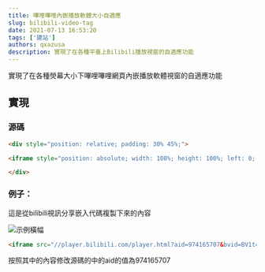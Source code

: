 ```yaml
---
title: 嗶哩嗶哩內嵌播放軟體大小自適應
slug: bilibili-video-tag
date: 2021-07-13 16:53:20
tags: ['建站']
authors: qxazusa
description: 實現了在各種平臺上Bilibili播放視窗的自適應功能
---
```


實現了在各種熒幕大小下嗶哩嗶哩網頁內嵌播放軟體視窗的自適應功能
<!--truncate-->
## 實現

### 源碼

```html
<div style="position: relative; padding: 30% 45%;">

<iframe style="position: absolute; width: 100%; height: 100%; left: 0; top: 0;" src="https://player.bilibili.com/player.html?cid=323407284&aid=247534745&page=1&as_wide=1&high_quality=1&danmaku=0" frameborder="no" scrolling="no"></iframe>

</div>
```

### 例子：

這是從bilibili視訊分享嵌入代碼複製下來的內容

![示例橫幅](https://static.qxazusa.xyz/docusaurus/image/2022-08-23-110856.png)

```html
<iframe src="//player.bilibili.com/player.html?aid=974165707&bvid=BV1t44y127ad&cid=370527205&page=1" scrolling="no" border="0" frameborder="no" framespacing="0" allowfullscreen="true"> </iframe>
```
按照其中的內容修改源碼的中的aid的值為974165707
